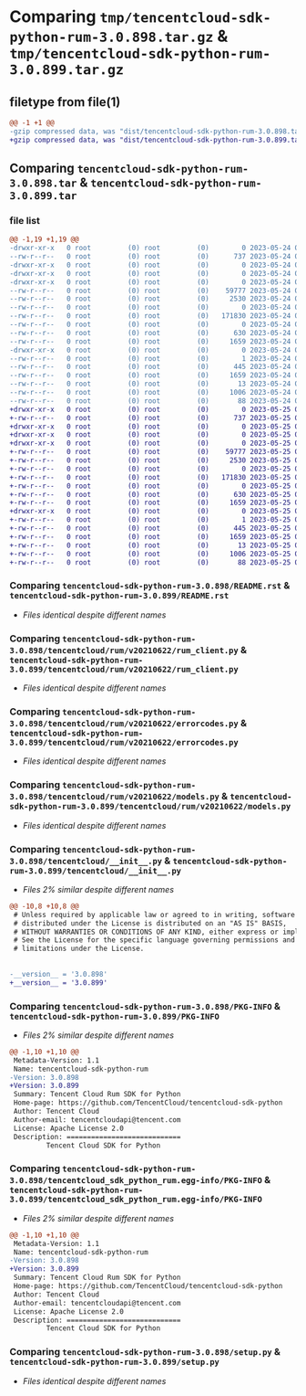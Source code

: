 # Comparing `tmp/tencentcloud-sdk-python-rum-3.0.898.tar.gz` & `tmp/tencentcloud-sdk-python-rum-3.0.899.tar.gz`

## filetype from file(1)

```diff
@@ -1 +1 @@
-gzip compressed data, was "dist/tencentcloud-sdk-python-rum-3.0.898.tar", last modified: Wed May 24 02:04:18 2023, max compression
+gzip compressed data, was "dist/tencentcloud-sdk-python-rum-3.0.899.tar", last modified: Thu May 25 00:34:07 2023, max compression
```

## Comparing `tencentcloud-sdk-python-rum-3.0.898.tar` & `tencentcloud-sdk-python-rum-3.0.899.tar`

### file list

```diff
@@ -1,19 +1,19 @@
-drwxr-xr-x   0 root         (0) root         (0)        0 2023-05-24 02:04:18.000000 tencentcloud-sdk-python-rum-3.0.898/
--rw-r--r--   0 root         (0) root         (0)      737 2023-05-24 02:04:18.000000 tencentcloud-sdk-python-rum-3.0.898/README.rst
-drwxr-xr-x   0 root         (0) root         (0)        0 2023-05-24 02:04:18.000000 tencentcloud-sdk-python-rum-3.0.898/tencentcloud/
-drwxr-xr-x   0 root         (0) root         (0)        0 2023-05-24 02:04:18.000000 tencentcloud-sdk-python-rum-3.0.898/tencentcloud/rum/
-drwxr-xr-x   0 root         (0) root         (0)        0 2023-05-24 02:04:18.000000 tencentcloud-sdk-python-rum-3.0.898/tencentcloud/rum/v20210622/
--rw-r--r--   0 root         (0) root         (0)    59777 2023-05-24 02:04:18.000000 tencentcloud-sdk-python-rum-3.0.898/tencentcloud/rum/v20210622/rum_client.py
--rw-r--r--   0 root         (0) root         (0)     2530 2023-05-24 02:04:18.000000 tencentcloud-sdk-python-rum-3.0.898/tencentcloud/rum/v20210622/errorcodes.py
--rw-r--r--   0 root         (0) root         (0)        0 2023-05-24 02:04:18.000000 tencentcloud-sdk-python-rum-3.0.898/tencentcloud/rum/v20210622/__init__.py
--rw-r--r--   0 root         (0) root         (0)   171830 2023-05-24 02:04:18.000000 tencentcloud-sdk-python-rum-3.0.898/tencentcloud/rum/v20210622/models.py
--rw-r--r--   0 root         (0) root         (0)        0 2023-05-24 02:04:18.000000 tencentcloud-sdk-python-rum-3.0.898/tencentcloud/rum/__init__.py
--rw-r--r--   0 root         (0) root         (0)      630 2023-05-24 02:04:18.000000 tencentcloud-sdk-python-rum-3.0.898/tencentcloud/__init__.py
--rw-r--r--   0 root         (0) root         (0)     1659 2023-05-24 02:04:18.000000 tencentcloud-sdk-python-rum-3.0.898/PKG-INFO
-drwxr-xr-x   0 root         (0) root         (0)        0 2023-05-24 02:04:18.000000 tencentcloud-sdk-python-rum-3.0.898/tencentcloud_sdk_python_rum.egg-info/
--rw-r--r--   0 root         (0) root         (0)        1 2023-05-24 02:04:18.000000 tencentcloud-sdk-python-rum-3.0.898/tencentcloud_sdk_python_rum.egg-info/dependency_links.txt
--rw-r--r--   0 root         (0) root         (0)      445 2023-05-24 02:04:18.000000 tencentcloud-sdk-python-rum-3.0.898/tencentcloud_sdk_python_rum.egg-info/SOURCES.txt
--rw-r--r--   0 root         (0) root         (0)     1659 2023-05-24 02:04:18.000000 tencentcloud-sdk-python-rum-3.0.898/tencentcloud_sdk_python_rum.egg-info/PKG-INFO
--rw-r--r--   0 root         (0) root         (0)       13 2023-05-24 02:04:18.000000 tencentcloud-sdk-python-rum-3.0.898/tencentcloud_sdk_python_rum.egg-info/top_level.txt
--rw-r--r--   0 root         (0) root         (0)     1006 2023-05-24 02:04:18.000000 tencentcloud-sdk-python-rum-3.0.898/setup.py
--rw-r--r--   0 root         (0) root         (0)       88 2023-05-24 02:04:18.000000 tencentcloud-sdk-python-rum-3.0.898/setup.cfg
+drwxr-xr-x   0 root         (0) root         (0)        0 2023-05-25 00:34:07.000000 tencentcloud-sdk-python-rum-3.0.899/
+-rw-r--r--   0 root         (0) root         (0)      737 2023-05-25 00:34:07.000000 tencentcloud-sdk-python-rum-3.0.899/README.rst
+drwxr-xr-x   0 root         (0) root         (0)        0 2023-05-25 00:34:07.000000 tencentcloud-sdk-python-rum-3.0.899/tencentcloud/
+drwxr-xr-x   0 root         (0) root         (0)        0 2023-05-25 00:34:07.000000 tencentcloud-sdk-python-rum-3.0.899/tencentcloud/rum/
+drwxr-xr-x   0 root         (0) root         (0)        0 2023-05-25 00:34:07.000000 tencentcloud-sdk-python-rum-3.0.899/tencentcloud/rum/v20210622/
+-rw-r--r--   0 root         (0) root         (0)    59777 2023-05-25 00:34:07.000000 tencentcloud-sdk-python-rum-3.0.899/tencentcloud/rum/v20210622/rum_client.py
+-rw-r--r--   0 root         (0) root         (0)     2530 2023-05-25 00:34:07.000000 tencentcloud-sdk-python-rum-3.0.899/tencentcloud/rum/v20210622/errorcodes.py
+-rw-r--r--   0 root         (0) root         (0)        0 2023-05-25 00:34:07.000000 tencentcloud-sdk-python-rum-3.0.899/tencentcloud/rum/v20210622/__init__.py
+-rw-r--r--   0 root         (0) root         (0)   171830 2023-05-25 00:34:07.000000 tencentcloud-sdk-python-rum-3.0.899/tencentcloud/rum/v20210622/models.py
+-rw-r--r--   0 root         (0) root         (0)        0 2023-05-25 00:34:07.000000 tencentcloud-sdk-python-rum-3.0.899/tencentcloud/rum/__init__.py
+-rw-r--r--   0 root         (0) root         (0)      630 2023-05-25 00:34:07.000000 tencentcloud-sdk-python-rum-3.0.899/tencentcloud/__init__.py
+-rw-r--r--   0 root         (0) root         (0)     1659 2023-05-25 00:34:07.000000 tencentcloud-sdk-python-rum-3.0.899/PKG-INFO
+drwxr-xr-x   0 root         (0) root         (0)        0 2023-05-25 00:34:07.000000 tencentcloud-sdk-python-rum-3.0.899/tencentcloud_sdk_python_rum.egg-info/
+-rw-r--r--   0 root         (0) root         (0)        1 2023-05-25 00:34:07.000000 tencentcloud-sdk-python-rum-3.0.899/tencentcloud_sdk_python_rum.egg-info/dependency_links.txt
+-rw-r--r--   0 root         (0) root         (0)      445 2023-05-25 00:34:07.000000 tencentcloud-sdk-python-rum-3.0.899/tencentcloud_sdk_python_rum.egg-info/SOURCES.txt
+-rw-r--r--   0 root         (0) root         (0)     1659 2023-05-25 00:34:07.000000 tencentcloud-sdk-python-rum-3.0.899/tencentcloud_sdk_python_rum.egg-info/PKG-INFO
+-rw-r--r--   0 root         (0) root         (0)       13 2023-05-25 00:34:07.000000 tencentcloud-sdk-python-rum-3.0.899/tencentcloud_sdk_python_rum.egg-info/top_level.txt
+-rw-r--r--   0 root         (0) root         (0)     1006 2023-05-25 00:34:07.000000 tencentcloud-sdk-python-rum-3.0.899/setup.py
+-rw-r--r--   0 root         (0) root         (0)       88 2023-05-25 00:34:07.000000 tencentcloud-sdk-python-rum-3.0.899/setup.cfg
```

### Comparing `tencentcloud-sdk-python-rum-3.0.898/README.rst` & `tencentcloud-sdk-python-rum-3.0.899/README.rst`

 * *Files identical despite different names*

### Comparing `tencentcloud-sdk-python-rum-3.0.898/tencentcloud/rum/v20210622/rum_client.py` & `tencentcloud-sdk-python-rum-3.0.899/tencentcloud/rum/v20210622/rum_client.py`

 * *Files identical despite different names*

### Comparing `tencentcloud-sdk-python-rum-3.0.898/tencentcloud/rum/v20210622/errorcodes.py` & `tencentcloud-sdk-python-rum-3.0.899/tencentcloud/rum/v20210622/errorcodes.py`

 * *Files identical despite different names*

### Comparing `tencentcloud-sdk-python-rum-3.0.898/tencentcloud/rum/v20210622/models.py` & `tencentcloud-sdk-python-rum-3.0.899/tencentcloud/rum/v20210622/models.py`

 * *Files identical despite different names*

### Comparing `tencentcloud-sdk-python-rum-3.0.898/tencentcloud/__init__.py` & `tencentcloud-sdk-python-rum-3.0.899/tencentcloud/__init__.py`

 * *Files 2% similar despite different names*

```diff
@@ -10,8 +10,8 @@
 # Unless required by applicable law or agreed to in writing, software
 # distributed under the License is distributed on an "AS IS" BASIS,
 # WITHOUT WARRANTIES OR CONDITIONS OF ANY KIND, either express or implied.
 # See the License for the specific language governing permissions and
 # limitations under the License.
 
 
-__version__ = '3.0.898'
+__version__ = '3.0.899'
```

### Comparing `tencentcloud-sdk-python-rum-3.0.898/PKG-INFO` & `tencentcloud-sdk-python-rum-3.0.899/PKG-INFO`

 * *Files 2% similar despite different names*

```diff
@@ -1,10 +1,10 @@
 Metadata-Version: 1.1
 Name: tencentcloud-sdk-python-rum
-Version: 3.0.898
+Version: 3.0.899
 Summary: Tencent Cloud Rum SDK for Python
 Home-page: https://github.com/TencentCloud/tencentcloud-sdk-python
 Author: Tencent Cloud
 Author-email: tencentcloudapi@tencent.com
 License: Apache License 2.0
 Description: ============================
         Tencent Cloud SDK for Python
```

### Comparing `tencentcloud-sdk-python-rum-3.0.898/tencentcloud_sdk_python_rum.egg-info/PKG-INFO` & `tencentcloud-sdk-python-rum-3.0.899/tencentcloud_sdk_python_rum.egg-info/PKG-INFO`

 * *Files 2% similar despite different names*

```diff
@@ -1,10 +1,10 @@
 Metadata-Version: 1.1
 Name: tencentcloud-sdk-python-rum
-Version: 3.0.898
+Version: 3.0.899
 Summary: Tencent Cloud Rum SDK for Python
 Home-page: https://github.com/TencentCloud/tencentcloud-sdk-python
 Author: Tencent Cloud
 Author-email: tencentcloudapi@tencent.com
 License: Apache License 2.0
 Description: ============================
         Tencent Cloud SDK for Python
```

### Comparing `tencentcloud-sdk-python-rum-3.0.898/setup.py` & `tencentcloud-sdk-python-rum-3.0.899/setup.py`

 * *Files identical despite different names*

